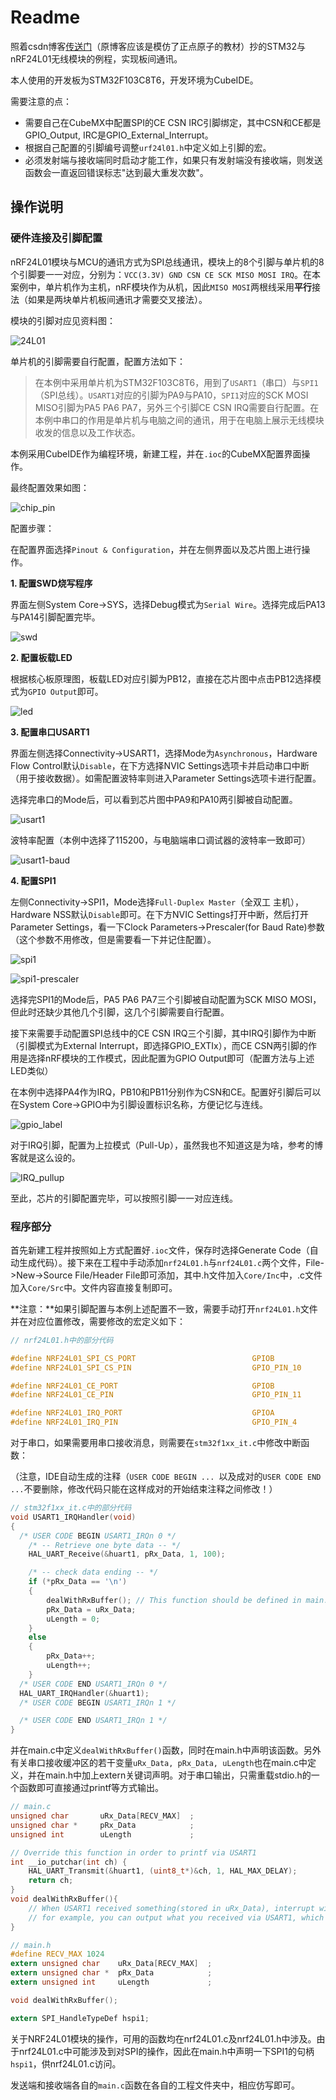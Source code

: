 # Readme

照着csdn博客[传送门](https://blog.csdn.net/qq_36075612/article/details/10302749)（原博客应该是模仿了正点原子的教材）抄的STM32与nRF24L01无线模块的例程，实现板间通讯。

本人使用的开发板为STM32F103C8T6，开发环境为CubeIDE。

需要注意的点：

- 需要自己在CubeMX中配置SPI的CE CSN IRC引脚绑定，其中CSN和CE都是GPIO_Output, IRC是GPIO_External_Interrupt。
- 根据自己配置的引脚编号调整`urf24l01.h`中定义如上引脚的宏。
- 必须发射端与接收端同时启动才能工作，如果只有发射端没有接收端，则发送函数会一直返回错误标志"达到最大重发次数"。



## 操作说明

### 硬件连接及引脚配置

nRF24L01模块与MCU的通讯方式为SPI总线通讯，模块上的8个引脚与单片机的8个引脚要一一对应，分别为：`VCC(3.3V) GND CSN CE SCK MISO MOSI IRQ`。在本案例中，单片机作为主机，nRF模块作为从机，因此`MISO MOSI`两根线采用**平行**接法（如果是两块单片机板间通讯才需要交叉接法）。

模块的引脚对应见资料图：

![24L01](https://github.com/KICKOFFMYBUTT/stm32_nrf/raw/master/materials/24L01.jpg)

单片机的引脚需要自行配置，配置方法如下：

> 在本例中采用单片机为STM32F103C8T6，用到了`USART1`（串口）与`SPI1`（SPI总线）。`USART1`对应的引脚为PA9与PA10，`SPI1`对应的SCK MOSI MISO引脚为PA5 PA6 PA7，另外三个引脚CE CSN IRQ需要自行配置。在本例中串口的作用是单片机与电脑之间的通讯，用于在电脑上展示无线模块收发的信息以及工作状态。

本例采用CubeIDE作为编程环境，新建工程，并在`.ioc`的CubeMX配置界面操作。

最终配置效果如图：

![chip_pin](materials/chip_pin.png)

配置步骤：

在配置界面选择`Pinout & Configuration`，并在左侧界面以及芯片图上进行操作。

**1.  配置SWD烧写程序**

界面左侧System Core->SYS，选择Debug模式为`Serial Wire`。选择完成后PA13与PA14引脚配置完毕。

![swd](materials/swd.png)

**2. 配置板载LED**

根据核心板原理图，板载LED对应引脚为PB12，直接在芯片图中点击PB12选择模式为`GPIO Output`即可。

![led](materials/led.png)

**3. 配置串口USART1**

界面左侧选择Connectivity->USART1，选择Mode为`Asynchronous`，Hardware Flow Control默认`Disable`，在下方选择NVIC Settings选项卡并启动串口中断（用于接收数据）。如需配置波特率则进入Parameter Settings选项卡进行配置。

选择完串口的Mode后，可以看到芯片图中PA9和PA10两引脚被自动配置。

![usart1](materials/usart1.png)

波特率配置（本例中选择了115200，与电脑端串口调试器的波特率一致即可）

![usart1-baud](materials/usart1-baud.png)

**4. 配置SPI1**

左侧Connectivity->SPI1，Mode选择`Full-Duplex Master`（全双工 主机），Hardware NSS默认`Disable`即可。在下方NVIC Settings打开中断，然后打开Parameter Settings，看一下Clock Parameters->Prescaler(for Baud Rate)参数（这个参数不用修改，但是需要看一下并记住配置）。

![spi1](materials/spi1.png)

![spi1-prescaler](materials/spi1-prescaler.png)

选择完SPI1的Mode后，PA5 PA6 PA7三个引脚被自动配置为SCK MISO MOSI，但此时还缺少其他几个引脚，这几个引脚需要自行配置。

接下来需要手动配置SPI总线中的CE CSN IRQ三个引脚，其中IRQ引脚作为中断（引脚模式为External Interrupt，即选择GPIO_EXTIx），而CE CSN两引脚的作用是选择nRF模块的工作模式，因此配置为GPIO Output即可（配置方法与上述LED类似）

在本例中选择PA4作为IRQ，PB10和PB11分别作为CSN和CE。配置好引脚后可以在System Core->GPIO中为引脚设置标识名称，方便记忆与连线。

![gpio_label](materials/gpio_label.png)

对于IRQ引脚，配置为上拉模式（Pull-Up），虽然我也不知道这是为啥，参考的博客就是这么设的。

![IRQ_pullup](materials/IRQ_pullup.png)

至此，芯片的引脚配置完毕，可以按照引脚一一对应连线。

### 程序部分

首先新建工程并按照如上方式配置好`.ioc`文件，保存时选择Generate Code（自动生成代码）。接下来在工程中手动添加`nrf24L01.h`与`nrf24L01.c`两个文件，File->New->Source File/Header File即可添加，其中.h文件加入`Core/Inc`中，.c文件加入`Core/Src`中。文件内容直接复制即可。

**注意：**如果引脚配置与本例上述配置不一致，需要手动打开`nrf24L01.h`文件并在对应位置修改，需要修改的宏定义如下：

```c
// nrf24L01.h中的部分代码

#define NRF24L01_SPI_CS_PORT                          GPIOB
#define NRF24L01_SPI_CS_PIN                           GPIO_PIN_10

#define NRF24L01_CE_PORT                              GPIOB
#define NRF24L01_CE_PIN                               GPIO_PIN_11

#define NRF24L01_IRQ_PORT                             GPIOA
#define NRF24L01_IRQ_PIN                              GPIO_PIN_4
```

对于串口，如果需要用串口接收消息，则需要在`stm32f1xx_it.c`中修改中断函数：

（注意，IDE自动生成的注释（`USER CODE BEGIN ... `以及成对的`USER CODE END ...`不要删除，修改代码只能在这样成对的开始结束注释之间修改！）

```c
// stm32f1xx_it.c中的部分代码
void USART1_IRQHandler(void)
{
  /* USER CODE BEGIN USART1_IRQn 0 */
	/* -- Retrieve one byte data -- */
	HAL_UART_Receive(&huart1, pRx_Data, 1, 100);

	/* -- check data ending -- */
	if (*pRx_Data == '\n')
	{
		dealWithRxBuffer(); // This function should be defined in main.c, and declared in main.h
		pRx_Data = uRx_Data;
		uLength = 0;
	}
	else
	{
		pRx_Data++;
		uLength++;
	}
  /* USER CODE END USART1_IRQn 0 */
  HAL_UART_IRQHandler(&huart1);
  /* USER CODE BEGIN USART1_IRQn 1 */

  /* USER CODE END USART1_IRQn 1 */
}
```

并在main.c中定义`dealWithRxBuffer()`函数，同时在main.h中声明该函数。另外有关串口接收缓冲区的若干变量`uRx_Data, pRx_Data, uLength`也在main.c中定义，并在main.h中加上extern关键词声明。对于串口输出，只需重载stdio.h的一个函数即可直接通过printf等方式输出。

```c
// main.c
unsigned char   	uRx_Data[RECV_MAX] 	;
unsigned char * 	pRx_Data			;
unsigned int 		uLength				;

// Override this function in order to printf via USART1
int __io_putchar(int ch) {
	HAL_UART_Transmit(&huart1, (uint8_t*)&ch, 1, HAL_MAX_DELAY);
	return ch;
}
void dealWithRxBuffer(){
	// When USART1 received something(stored in uRx_Data), interrupt will call this function.
	// for example, you can output what you received via USART1, which will be shown on you computer.
}

// main.h
#define RECV_MAX 1024
extern unsigned char   	uRx_Data[RECV_MAX] 	;
extern unsigned char * 	pRx_Data			;
extern unsigned int 	uLength				;

void dealWithRxBuffer();

extern SPI_HandleTypeDef hspi1;
```

关于NRF24L01模块的操作，可用的函数均在nrf24L01.c及nrf24L01.h中涉及。由于nrf24L01.c中可能涉及到对SPI的操作，因此在main.h中声明一下SPI1的句柄`hspi1`，供nrf24L01.c访问。

发送端和接收端各自的`main.c`函数在各自的工程文件夹中，相应仿写即可。
